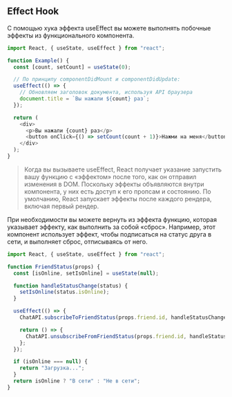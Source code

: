## Effect Hook

С помощью хука эффекта useEffect вы можете выполнять побочные эффекты из функционального компонента.

```js
import React, { useState, useEffect } from "react";

function Example() {
  const [count, setCount] = useState(0);

  // По принципу componentDidMount и componentDidUpdate:
  useEffect(() => {
    // Обновляем заголовок документа, используя API браузера
    document.title = `Вы нажали ${count} раз`;
  });

  return (
    <div>
      <p>Вы нажали {count} раз</p>
      <button onClick={() => setCount(count + 1)}>Нажми на меня</button>
    </div>
  );
}
```

> Когда вы вызываете useEffect, React получает указание запустить вашу функцию с «эффектом» после того, как он отправил изменения в DOM. Поскольку эффекты объявляются внутри компонента, у них есть доступ к его пропсам и состоянию. По умолчанию, React запускает эффекты после каждого рендера, включая первый рендер.

При необходимости вы можете вернуть из эффекта функцию, которая указывает эффекту, как выполнить за собой «сброс». Например, этот компонент использует эффект, чтобы подписаться на статус друга в сети, и выполняет сброс, отписываясь от него.

```js
import React, { useState, useEffect } from "react";

function FriendStatus(props) {
  const [isOnline, setIsOnline] = useState(null);

  function handleStatusChange(status) {
    setIsOnline(status.isOnline);
  }

  useEffect(() => {
    ChatAPI.subscribeToFriendStatus(props.friend.id, handleStatusChange);

    return () => {
      ChatAPI.unsubscribeFromFriendStatus(props.friend.id, handleStatusChange);
    };
  });

  if (isOnline === null) {
    return "Загрузка...";
  }
  return isOnline ? "В сети" : "Не в сети";
}
```
